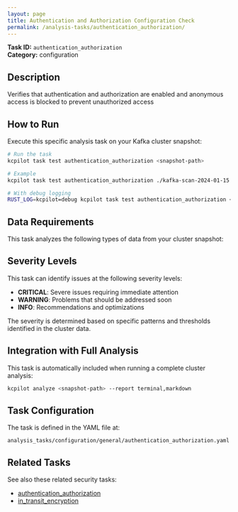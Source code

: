 ```yaml
---
layout: page
title: Authentication and Authorization Configuration Check
permalink: /analysis-tasks/authentication_authorization/
---
```


**Task ID:** `authentication_authorization`  
**Category:** configuration

## Description

Verifies that authentication and authorization are enabled and anonymous access is blocked to prevent unauthorized access

## How to Run

Execute this specific analysis task on your Kafka cluster snapshot:

```bash
# Run the task
kcpilot task test authentication_authorization <snapshot-path>

# Example
kcpilot task test authentication_authorization ./kafka-scan-2024-01-15

# With debug logging
RUST_LOG=kcpilot=debug kcpilot task test authentication_authorization <snapshot-path>
```

## Data Requirements

This task analyzes the following types of data from your cluster snapshot:



## Severity Levels

This task can identify issues at the following severity levels:

- **CRITICAL**: Severe issues requiring immediate attention
- **WARNING**: Problems that should be addressed soon  
- **INFO**: Recommendations and optimizations

The severity is determined based on specific patterns and thresholds identified in the cluster data.

## Integration with Full Analysis

This task is automatically included when running a complete cluster analysis:

```bash
kcpilot analyze <snapshot-path> --report terminal,markdown
```

## Task Configuration

The task is defined in the YAML file at:
```
analysis_tasks/configuration/general/authentication_authorization.yaml
```

## Related Tasks

See also these related security tasks:
- [authentication_authorization](../authentication_authorization)
- [in_transit_encryption](../in_transit_encryption)



